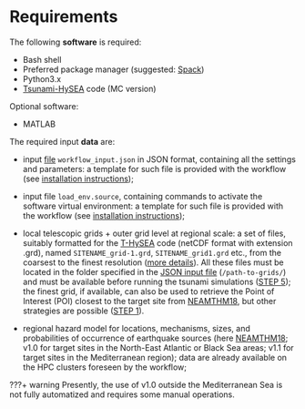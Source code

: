 # **Requirements**

The following **software** is required: 

* Bash shell
* Preferred package manager (suggested: <a href=../../spack/env_spack target="_blank"> Spack</a>)
* Python3.x
* <a href=../../background/Tsunami-HySEA target="_blank">Tsunami-HySEA</a> code (MC version)

Optional software:

* MATLAB

The required input **data** are:

* input <a href=../json_input target="_blank">file</a> `workflow_input.json` in JSON format, containing all the settings and parameters: a template for such file is provided with the workflow (see  <a href=../installation target="_blank">installation instructions</a>);

* input file `load_env.source`, containing commands to activate the software virtual environment: a template for such file is provided with the workflow (see  <a href=../installation target="_blank">installation instructions</a>); 

* local telescopic grids + outer grid level at regional scale: a set of files, suitably formatted for the <a href=../../background/Tsunami-HySEA target="_blank">T-HySEA</a> code (netCDF format with extension .grd), named `SITENAME_grid-1.grd`, `SITENAME_grid1.grd` etc., from the coarsest to the finest resolution (<a href=../grids target="_blank">more details</a>). All these files must be located in the folder specified in the <a href=../json_input target="_blank">JSON input file</a> (`/path-to-grids/`) and must be available before running the tsunami simulations (<a href=../../workflow_steps/step5 target="_blank">STEP 5</a>); the finest grid, if available, can also be used to retrieve the Point of Interest (POI) closest to the target site from <a href=../../background/neamthm18 target="_blank">NEAMTHM18</a>, but other strategies are possible (<a href=../../workflow_steps/step1 target="_blank">STEP 1</a>).

* regional hazard model for locations, mechanisms, sizes, and probabilities of occurrence of earthquake sources (here <a href=../../background/neamthm18 target="_blank">NEAMTHM18</a>; v1.0 for target sites in the North-East Atlantic or Black Sea areas; v1.1 for target sites in the Mediterranean region); data are already available on the HPC clusters foreseen by the workflow;

???+ warning
    Presently, the use of v1.0 outside the Mediterranean Sea is not fully automatized and requires some manual operations.
